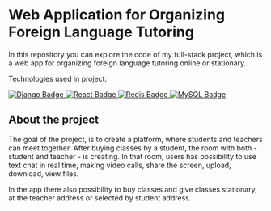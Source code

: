 # Web Application for Organizing Foreign Language Tutoring
In this repository you can explore the code of my full-stack project, which is a web app for organizing foreign language tutoring online or stationary.

Technologies used in project: 
<div id="badges">
  <a href="#">
    <img src="https://img.shields.io/badge/django-%23092E20.svg?style=for-the-badge&logo=django&logoColor=white" alt="Django Badge"/>
  </a>
  <a href="#">
    <img src="https://img.shields.io/badge/react-%2320232a.svg?style=for-the-badge&logo=react&logoColor=%2361DAFB" alt="React Badge"/>
  </a>
  <a href="#">
    <img src="https://img.shields.io/badge/redis-%23DD0031.svg?style=for-the-badge&logo=redis&logoColor=white" alt="Redis Badge"/>
  </a>
  <a href="#">
    <img src="https://img.shields.io/badge/mysql-4479A1.svg?style=for-the-badge&logo=mysql&logoColor=white" alt="MySQL Badge"/>
  </a>
</div>

## About the project
The goal of the project, is to create a platform, where students and teachers can meet together. After buying classes by a student, the room with both - student and teacher - is creating. 
In that room, users has possibility to use text chat in real time, making video calls, share the screen, upload, download, view files.

In the app there also possibility to buy classes and give classes stationary, at the teacher address or selected by student address.
